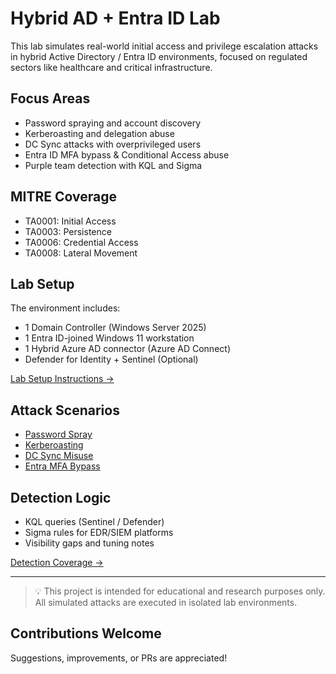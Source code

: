 # Hybrid AD + Entra ID Lab

This lab simulates real-world initial access and privilege escalation attacks in hybrid Active Directory / Entra ID environments, focused on regulated sectors like healthcare and critical infrastructure.

## Focus Areas
- Password spraying and account discovery
- Kerberoasting and delegation abuse
- DC Sync attacks with overprivileged users
- Entra ID MFA bypass & Conditional Access abuse
- Purple team detection with KQL and Sigma

## MITRE Coverage
- TA0001: Initial Access
- TA0003: Persistence
- TA0006: Credential Access
- TA0008: Lateral Movement

## Lab Setup
The environment includes:
- 1 Domain Controller (Windows Server 2025)
- 1 Entra ID-joined Windows 11 workstation
- 1 Hybrid Azure AD connector (Azure AD Connect)
- Defender for Identity + Sentinel (Optional)

[Lab Setup Instructions →](lab-setup/)

## Attack Scenarios
- [Password Spray](attack-scenarios/password-spray/)
- [Kerberoasting](attack-scenarios/kerberos-delegation/)
- [DC Sync Misuse](attack-scenarios/dcsync/)
- [Entra MFA Bypass](attack-scenarios/azure-mfa-bypass/)

## Detection Logic
- KQL queries (Sentinel / Defender)
- Sigma rules for EDR/SIEM platforms
- Visibility gaps and tuning notes

[Detection Coverage →](detection/)

---

> 💡 This project is intended for educational and research purposes only. All simulated attacks are executed in isolated lab environments.

## Contributions Welcome
Suggestions, improvements, or PRs are appreciated!
